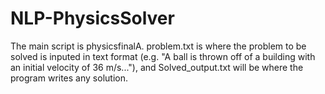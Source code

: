 # NLP-PhysicsSolver
The main script is physicsfinalA. problem.txt is where the problem to be solved is inputed in text format (e.g. "A ball is thrown off of a building with an initial velocity of 36 m/s..."), and Solved_output.txt will be where the program writes any solution.


